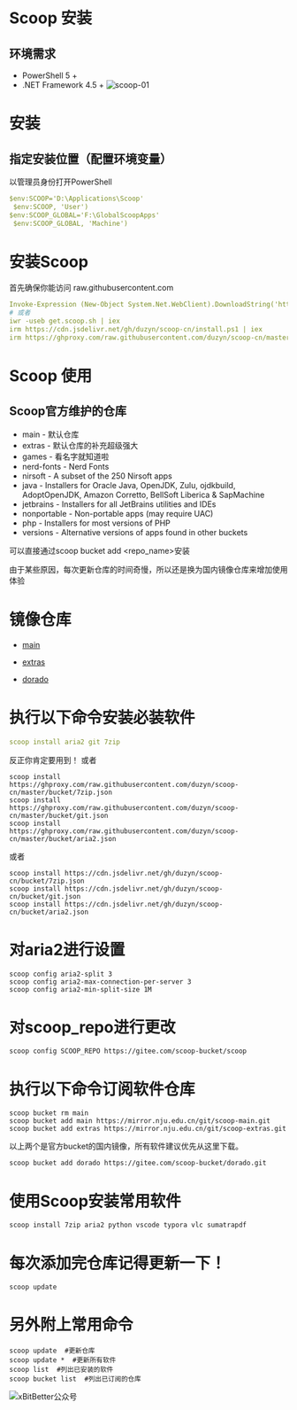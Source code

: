 # Scoop 安装
## 环境需求
- PowerShell 5 +
- .NET Framework 4.5 +
![scoop-01](https://user-images.githubusercontent.com/124132611/216545926-1d034692-d7ae-491a-9237-04065711e7e6.jpg)
# 安装
## 指定安装位置（配置环境变量）
以管理员身份打开PowerShell
```yml
$env:SCOOP='D:\Applications\Scoop'
 $env:SCOOP, 'User')
$env:SCOOP_GLOBAL='F:\GlobalScoopApps'
 $env:SCOOP_GLOBAL, 'Machine')
```
# 安装Scoop
首先确保你能访问 raw.githubusercontent.com
```yml
Invoke-Expression (New-Object System.Net.WebClient).DownloadString('https://get.scoop.sh')
# 或者
iwr -useb get.scoop.sh | iex
irm https://cdn.jsdelivr.net/gh/duzyn/scoop-cn/install.ps1 | iex
irm https://ghproxy.com/raw.githubusercontent.com/duzyn/scoop-cn/master/install.ps1 | iex
```

# Scoop 使用
## Scoop官方维护的仓库
- main - 默认仓库
- extras - 默认仓库的补充超级强大
- games - 看名字就知道啦
- nerd-fonts - Nerd Fonts
- nirsoft - A subset of the 250 Nirsoft apps
- java - Installers for Oracle Java, OpenJDK, Zulu, ojdkbuild, AdoptOpenJDK, Amazon Corretto, BellSoft Liberica & SapMachine
- jetbrains - Installers for all JetBrains utilities and IDEs
- nonportable - Non-portable apps (may require UAC)
- php - Installers for most versions of PHP
- versions - Alternative versions of apps found in other buckets

可以直接通过scoop bucket add <repo_name>安装

由于某些原因，每次更新仓库的时间奇慢，所以还是换为国内镜像仓库来增加使用体验

# 镜像仓库
- [main](https://mirror.nju.edu.cn/git/scoop-main.git "main")

- [extras](https://mirror.nju.edu.cn/git/scoop-extras.git "extras")

- [dorado](https://gitee.com/scoop-bucket/dorado.git "dorado")

# 执行以下命令安装必装软件
```yml
scoop install aria2 git 7zip
```
反正你肯定要用到！
或者
```
scoop install https://ghproxy.com/raw.githubusercontent.com/duzyn/scoop-cn/master/bucket/7zip.json
scoop install https://ghproxy.com/raw.githubusercontent.com/duzyn/scoop-cn/master/bucket/git.json
scoop install https://ghproxy.com/raw.githubusercontent.com/duzyn/scoop-cn/master/bucket/aria2.json
```
或者
```
scoop install https://cdn.jsdelivr.net/gh/duzyn/scoop-cn/bucket/7zip.json
scoop install https://cdn.jsdelivr.net/gh/duzyn/scoop-cn/bucket/git.json
scoop install https://cdn.jsdelivr.net/gh/duzyn/scoop-cn/bucket/aria2.json
```
# 对aria2进行设置
```
scoop config aria2-split 3 
scoop config aria2-max-connection-per-server 3 
scoop config aria2-min-split-size 1M
```
# 对scoop_repo进行更改
```
scoop config SCOOP_REPO https://gitee.com/scoop-bucket/scoop
```
# 执行以下命令订阅软件仓库
```
scoop bucket rm main
scoop bucket add main https://mirror.nju.edu.cn/git/scoop-main.git
scoop bucket add extras https://mirror.nju.edu.cn/git/scoop-extras.git
```
以上两个是官方bucket的国内镜像，所有软件建议优先从这里下载。
```
scoop bucket add dorado https://gitee.com/scoop-bucket/dorado.git
```

# 使用Scoop安装常用软件
```
scoop install 7zip aria2 python vscode typora vlc sumatrapdf
```

# 每次添加完仓库记得更新一下！
```
scoop update
```
# 另外附上常用命令
```
scoop update  #更新仓库
scoop update *  #更新所有软件
scoop list  #列出已安装的软件
scoop bucket list  #列出已订阅的仓库
```

![xBitBetter公众号](https://goohugo.github.io/xbitbetter.png "xBitBetter公众号")

<!-- ##{"script":"<script src='https://xbitbetter.github.io/assets/GmeekTOC.js'></script>"}## -->

<!-- ##{"timestamp":1748565309}## -->